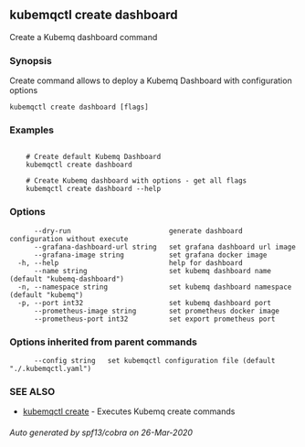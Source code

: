 ## kubemqctl create dashboard

Create a Kubemq dashboard command

### Synopsis

Create command allows to deploy a Kubemq Dashboard with configuration options

```
kubemqctl create dashboard [flags]
```

### Examples

```

	# Create default Kubemq Dashboard
	kubemqctl create dashboard
	
	# Create Kubemq dashboard with options - get all flags
	kubemqctl create dashboard --help

```

### Options

```
      --dry-run                        generate dashboard configuration without execute
      --grafana-dashboard-url string   set grafana dashboard url image
      --grafana-image string           set grafana docker image
  -h, --help                           help for dashboard
      --name string                    set kubemq dashboard name (default "kubemq-dashboard")
  -n, --namespace string               set kubemq dashboard namespace (default "kubemq")
  -p, --port int32                     set kubemq dashboard port
      --prometheus-image string        set prometheus docker image
      --prometheus-port int32          set export prometheus port
```

### Options inherited from parent commands

```
      --config string   set kubemqctl configuration file (default "./.kubemqctl.yaml")
```

### SEE ALSO

* [kubemqctl create](kubemqctl_create.md)	 - Executes Kubemq create commands

###### Auto generated by spf13/cobra on 26-Mar-2020
